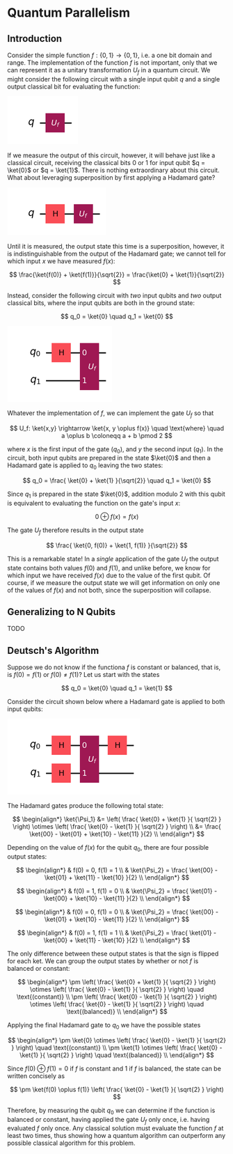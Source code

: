 # Quantum Parallelism

## Introduction
Consider the simple function $f: \{0,1\} \rightarrow \{0,1\}$, i.e. a one bit domain and range. The implementation of the function $f$ is not important, only that we can represent it as a unitary transformation $U_f$ in a quantum circuit. We might consider the following circuit with a single input qubit $q$ and a single output classical bit for evaluating the function:

![Naive Circuit](/img/quantum_computation/parallelism/naive_circuit.png)

If we measure the output of this circuit, however, it will behave just like a classical circuit, receiving the classical bits 0 or 1 for input qubit $q = \ket{0}$ or $q = \ket{1}$. There is nothing extraordinary about this circuit. What about leveraging superposition by first applying a Hadamard gate?

![Naive Circuit](/img/quantum_computation/parallelism/naive_circuit_2.png)

Until it is measured, the output state this time is a superposition, however, it is indistinguishable from the output of the Hadamard gate; we cannot tell for which input $x$ we have measured $f(x)$:

$$
    \frac{\ket{f(0)} + \ket{f(1)}}{\sqrt{2}} = \frac{\ket{0} + \ket{1}}{\sqrt{2}}
$$

Instead, consider the following circuit with _two_ input qubits and _two_ output classical bits, where the input qubits are both in the ground state:

$$
    q_0 = \ket{0} \quad q_1 = \ket{0}
$$

![Correct Circuit](/img/quantum_computation/parallelism/correct_circuit.png)

Whatever the implementation of $f$, we can implement the gate $U_f$ so that 

$$
    U_f: \ket{x,y} \rightarrow \ket{x, y \oplus f(x)} \quad \text{where} \quad a \oplus b \coloneqq a + b \pmod 2
$$

where $x$ is the first input of the gate ($q_0$), and $y$ the second input ($q_1$). In the circuit, both input qubits are prepared in the state $\ket{0}$ and then a Hadamard gate is applied to $q_0$ leaving the two states:

$$
    q_0 = \frac{ \ket{0} + \ket{1} }{\sqrt{2}} \quad q_1 = \ket{0}
$$

Since $q_1$ is prepared in the state $\ket{0}$, addition modulo 2 with this qubit is equivalent to evaluating the function on the gate's input $x$:

$$
    0 \oplus f(x) = f(x)
$$

The gate $U_f$ therefore results in the output state

$$
    \frac{ \ket{0, f(0)} + \ket{1, f(1)} }{\sqrt{2}}
$$

This is a remarkable state! In a _single_ application of the gate $U_f$ the output state contains both values $f(0)$ and $f(1)$, and unlike before, we know for which input we have received $f(x)$ due to the value of the first qubit. Of course, if we measure the output state we will get information on only one of the values of $f(x)$ and not both, since the superposition will collapse.

## Generalizing to N Qubits
TODO

## Deutsch's Algorithm
Suppose we do not know if the functiona $f$ is constant or balanced, that is, is $f(0) = f(1)$ or $f(0) \ne f(1)$? Let us start with the states

$$
    q_0 = \ket{0} \quad q_1 = \ket{1}
$$

Consider the circuit shown below where a Hadamard gate is applied to both input qubits:

![Deutsch](/img/quantum_computation/parallelism/deutsch.png)

The Hadamard gates produce the following total state:

$$
    \begin{align*}
        \ket{\Psi_1} &= \left( \frac{ \ket{0} + \ket{1} }{ \sqrt{2} } \right) \otimes \left( \frac{ \ket{0} - \ket{1} }{ \sqrt{2} } \right) \\
        &= \frac{ \ket{00} - \ket{01} + \ket{10} - \ket{11} }{2} \\
    \end{align*}
$$

Depending on the value of $f(x)$ for the qubit $q_0$, there are four possible output states:

$$
    \begin{align*}
        & f(0) = 0, f(1) = 1 \\
        & \ket{\Psi_2} = \frac{ \ket{00} - \ket{01} + \ket{11} - \ket{10} }{2} \\
    \end{align*}
$$

$$
    \begin{align*}
        & f(0) = 1, f(1) = 0 \\
        & \ket{\Psi_2} = \frac{ \ket{01} - \ket{00} + \ket{10} - \ket{11} }{2} \\
    \end{align*}
$$

$$
    \begin{align*}
        & f(0) = 0, f(1) = 0 \\
        & \ket{\Psi_2} = \frac{ \ket{00} - \ket{01} + \ket{10} - \ket{11} }{2} \\
    \end{align*}
$$

$$
    \begin{align*}
        & f(0) = 1, f(1) = 1 \\
        & \ket{\Psi_2} = \frac{ \ket{01} - \ket{00} + \ket{11} - \ket{10} }{2} \\
    \end{align*}
$$

The only difference between these output states is that the sign is flipped for each ket. We can group the output states by whether or not $f$ is balanced or constant:

$$
    \begin{align*}
        \pm \left( \frac{ \ket{0} + \ket{1} }{ \sqrt{2} } \right) \otimes \left( \frac{ \ket{0} - \ket{1} }{ \sqrt{2} } \right) \quad \text{(constant)} \\
        \pm \left( \frac{ \ket{0} - \ket{1} }{ \sqrt{2} } \right) \otimes \left( \frac{ \ket{0} - \ket{1} }{ \sqrt{2} } \right) \quad \text{(balanced)} \\
    \end{align*}
$$

Applying the final Hadamard gate to $q_0$ we have the possible states

$$
    \begin{align*}
        \pm \ket{0} \otimes \left( \frac{ \ket{0} - \ket{1} }{ \sqrt{2} } \right) \quad \text{(constant)} \\
        \pm \ket{1} \otimes \left( \frac{ \ket{0} - \ket{1} }{ \sqrt{2} } \right) \quad \text{(balanced)} \\
    \end{align*}
$$

Since $f(0) \oplus f(1) = 0$ if $f$ is constant and 1 if $f$ is balanced, the state can be written concisely as

$$
    \pm \ket{f(0) \oplus f(1)} \left( \frac{ \ket{0} - \ket{1} }{ \sqrt{2} } \right)
$$

Therefore, by measuring the qubit $q_0$ we can determine if the function is balanced or constant, having applied the gate $U_f$ only once, i.e. having evaluated $f$ only once. Any classical solution must evaluate the function $f$ at least two times, thus showing how a quantum algorithm can outperform any possible classical algorithm for this problem.

